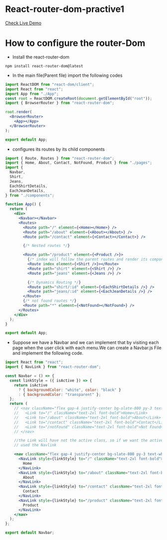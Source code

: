 # React-router-dom-practive1

<a href="https://react-router-dom-practice1.surge.sh/">Check Live Demo</a>

# How to configure the router-Dom

- Install the react-router-dom

```
npm install react-router-dom@latest
```

- In the main file(Parent file) import the following codes

```jsx
import ReactDOM from "react-dom/client";
import React from "react";
import App from "./App";
const root = ReactDOM.createRoot(document.getElementById("root"));
import { BrowserRouter } from "react-router-dom";

root.render(
  <BrowserRouter>
    <App></App>
  </BrowserRouter>
);

export default App;
```

- configures its routes by its child components

```jsx
import { Route, Routes } from "react-router-dom";
import { Home, About, Contact, NotFound, Product } from "./pages";
import {
  Navbar,
  Shirt,
  Jeans,
  EachShirtDetails,
  EachJeanDetails,
} from "./components";

function App() {
  return (
    <div>
      <Navbar></Navbar>
      <Routes>
        <Route path="/" element={<Home></Home>} />
        <Route path="/about" element={<About></About>} />
        <Route path="/contact" element={<Contact></Contact>} />

        {/* Nested routes */}

        <Route path="/product" element={<Product />}>
          {/* index will follow the parent routes and render its components */}
          <Route index element={<Shirt />}></Route>
          <Route path="shirt" element={<Shirt />} />
          <Route path="jeans" element={<Jeans />} />

          {/* Dynamics Routing */}
          <Route path="shirt/:id" element={<EachShirtDetails />} />
          <Route path="jeans/:id" element={<EachJeanDetails />} />
        </Route>
        {/* not found routes */}
        <Route path="*" element={<NotFound></NotFound>} />
      </Routes>
    </div>
  );
}

export default App;
```

- Suppose we have a Navbar and we can implement that by visiting each page when the user click with each menu.We can create a Navbar.js File and implement the following code.

```jsx
import React from "react";
import { NavLink } from "react-router-dom";

const Navbar = () => {
  const linkStyle = ({ isActive }) => {
    return isActive
      ? { backgroundColor: "white", color: "black" }
      : { backgroundColor: "transparent" };
  };
  return (
    // <nav className="flex gap-4 justify-center bg-slate-800 py-3 text-white">
    //   <Link to="/" className="text-2xl font-bold">Home</Link>
    //   <Link to="/about" className="text-2xl font-bold">About</Link>
    //   <Link to="/contact" className="text-2xl font-bold">Contact</Link>
    //   <Link to="/notFound" className="text-2xl font-bold">Not Found</Link>
    // </nav>

    //the Link will have not the active class, so if we want the active class then we
    // used the Navlink

    <nav className="flex gap-4 justify-center bg-slate-800 py-3 text-white">
      <NavLink style={linkStyle} to="/" className="text-2xl font-bold">
        Home
      </NavLink>
      <NavLink style={linkStyle} to="/about" className="text-2xl font-bold">
        About
      </NavLink>
      <NavLink style={linkStyle} to="/contact" className="text-2xl font-bold">
        Contact
      </NavLink>
      <NavLink style={linkStyle} to="/product" className="text-2xl font-bold">
        Product
      </NavLink>
    </nav>
  );
};

export default Navbar;
```
